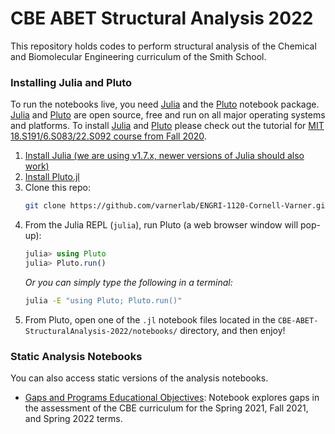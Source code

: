 # CBE ABET Structural Analysis 2022
This repository holds codes to perform structural analysis of the Chemical and Biomolecular Engineering curriculum of the Smith School. 

### Installing Julia and Pluto
To run the notebooks live, you need [Julia](https://julialang.org) and the [Pluto](https://github.com/fonsp/Pluto.jl) notebook package. 
[Julia](https://julialang.org) and [Pluto](https://github.com/fonsp/Pluto.jl) are open source, free and run on all major operating systems and platforms. To install 
[Julia](https://julialang.org) and [Pluto](https://github.com/fonsp/Pluto.jl) please check out the tutorial for 
[MIT 18.S191/6.S083/22.S092 course from Fall 2020](https://computationalthinking.mit.edu/Fall20/installation/).

1. [Install Julia (we are using v1.7.x, newer versions of Julia should also work)](https://julialang.org/downloads/)
1. [Install Pluto.jl](https://github.com/fonsp/Pluto.jl#installation)
1. Clone this repo:
    ```bash
    git clone https://github.com/varnerlab/ENGRI-1120-Cornell-Varner.git
    ```
1. From the Julia REPL (`julia`), run Pluto (a web browser window will pop-up):
    ```julia
    julia> using Pluto
    julia> Pluto.run()
    ```
    _Or you can simply type the following in a terminal:_
    ```bash
    julia -E "using Pluto; Pluto.run()"
    ```
1. From Pluto, open one of the `.jl` notebook files located in the `CBE-ABET-StructuralAnalysis-2022/notebooks/` directory, and then enjoy!

### Static Analysis Notebooks
You can also access static versions of the analysis notebooks.

* [Gaps and Programs Educational Objectives](https://htmlview.glitch.me/?https://github.com/varnerlab/CBE-ABET-StructuralAnalysis-2022/blob/main/html/PEOs-Notebook.jl.html): Notebook explores gaps in the assessment of the CBE curriculum for the Spring 2021, Fall 2021, and Spring 2022 terms. 
